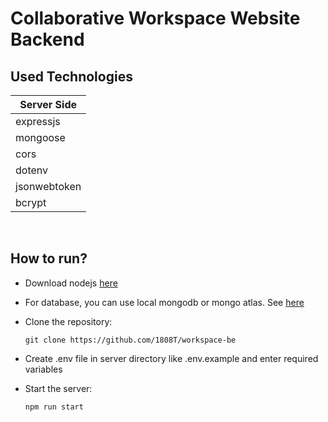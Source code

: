# Collaborative Workspace Website Backend
## Used Technologies

|  Server Side     |
| ---------------- |
|  expressjs       |
|  mongoose        |
|  cors            |
|  dotenv          |
|  jsonwebtoken    |
|  bcrypt          |

&nbsp;
## How to run?

- Download nodejs [here](https://nodejs.org/en/download/)
- For database, you can use local mongodb or mongo atlas. See [here](https://www.mongodb.com/)
- Clone the repository:

  ```git clone https://github.com/1808T/workspace-be```

- Create .env file in server directory like .env.example and enter required variables

- Start the server:

    ```npm run start```